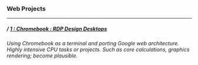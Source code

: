 ### Web Projects


---

##### / [1 : Chromebook : RDP Design Desktops](https://web.archive.org/web/20170425054817/https://kupu-home.com/jupiter-iv-terminal/departure-lounge/stream-machines.html)
###### Using Chromebook as a terminal and porting Google web architecture. Highly intensive CPU tasks or projects. Such as core calculations, graphics rendering; become plausible.

